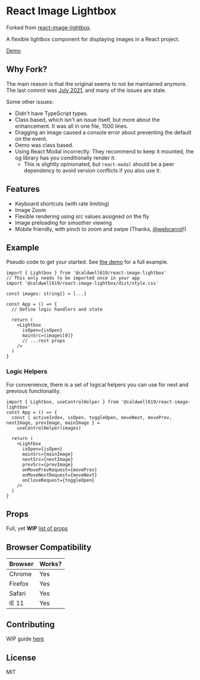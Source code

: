 # React Image Lightbox

Forked from [react-image-lightbox](https://github.com/frontend-collective/react-image-lightbox).

A flexible lightbox component for displaying images in a React project.

[Demo]()

## Why Fork?

The main reason is that the original seems to not be maintained anymore. The last commit was [July 2021](https://github.com/frontend-collective/react-image-lightbox), and many of the issues are stale.

Some other issues:

- Didn't have TypeScript types.
- Class based, which isn't an issue itself, but more about the enhancement. It was all in one file, 1500 lines.
- Dragging an image caused a console error about preventing the default on the event.
- Demo was class based.
- Using React Modal incorrectly. They recommend to keep it mounted, the og library has you conditionally render it.
  - This is slightly opinionated, but `react-modal` should be a peer dependency to avoid version conflicts if you also use it.

## Features

- Keyboard shortcuts (with rate limiting)
- Image Zoom
- Flexible rendering using src values assigned on the fly
- Image preloading for smoother viewing
- Mobile friendly, with pinch to zoom and swipe (Thanks, [@webcarrot](https://github.com/webcarrot)!)

## Example

Pseudo code to get your started. See [the demo](./demo/src/App.tsx) for a full example.

```tsx
import { Lightbox } from '@caldwell619/react-image-lightbox'
// This only needs to be imported once in your app
import '@caldwell619/react-image-lightbox/dist/style.css'

const images: string[] = [...]

const App = () => {
  // Define logic handlers and state

  return (
    <Lightbox
      isOpen={isOpen}
      mainSrc={images[0]}
      // ...rest props
    />
  )
}
```

### Logic Helpers

For convenience, there is a set of logical helpers you can use for next and previous functionality.

```tsx
import { Lightbox, useControlHelper } from '@caldwell619/react-image-lightbox'
const App = () => {
  const { activeIndex, isOpen, toggleOpen, moveNext, movePrev, nextImage, prevImage, mainImage } =
    useControlHelper(images)

  return (
    <Lightbox
      isOpen={isOpen}
      mainSrc={mainImage}
      nextSrc={nextImage}
      prevSrc={prevImage}
      onMovePrevRequest={movePrev}
      onMoveNextRequest={moveNext}
      onCloseRequest={toggleOpen}
    />
  )
}
```

## Props

Full, yet **WIP** [list of props](./docs/props.md)
## Browser Compatibility

| Browser | Works? |
| :------ | :----- |
| Chrome  | Yes    |
| Firefox | Yes    |
| Safari  | Yes    |
| IE 11   | Yes    |

## Contributing

WIP guide [here](./docs/CONTRIBUTING.md)

## License

MIT
